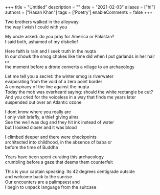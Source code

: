+++
title = "Untitled"
description = ""
date = "2021-02-03"
aliases = ["hi"]
authors = ["Hasan Khan"]
tags = ['Poetry']
enableComments = false
+++

Two brothers walked in the alleyway \
the way I wish I could with you 

My uncle asked: do you pray for America or Pakistan? \
I said both, ashamed of my disbelief 

Here faith is rain and I seek truth in the nuqta \
In our chowk the smog chokes like time did when I put garlands in her hair or \
the moment before a drone converts a village to an archaeology 

Let me tell you a secret: the winter smog is riverwater  
evaporating from the void of a zero point border \
A conspiracy of the line against the nuqta \
Today the mob was overheard saying: should the white rectangle be cut? \
And you cried for the voiceless in a way that finds me years later \
suspended out over an Atlantic ozone 

I dont know where you really are \
I only visit briefly, a thief giving alms \
See the well was dug and they hit ink instead of water \
but I looked closer and it was blood

I climbed deeper and there were checkpoints \
architected into childhood, in the absence of  baba or \
before the time of Buddha 

Years have been spent curating this archaeology \
crumbling before a gaze that deems them counterfeit  

This is your captain speaking: Its 42 degrees centigrade outside \
and welcome back to the sunrise \
Our encounters are a palimpsest and \
I begin to unpack language from the suitcase 
